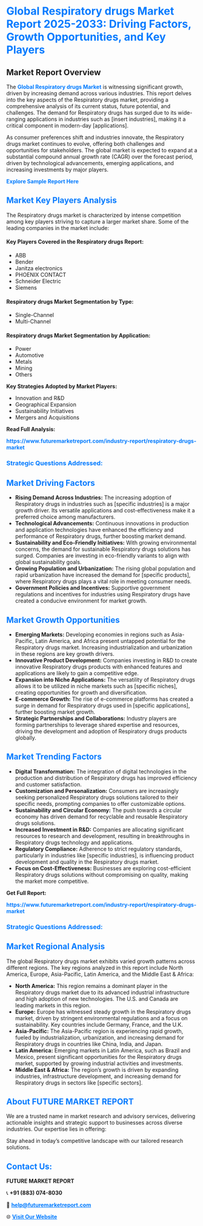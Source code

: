 <h1 style="color: #007BFF;">Global Respiratory drugs Market Report 2025-2033: Driving Factors, Growth Opportunities, and Key Players</h1>

<section id="overview">
<h2>Market Report Overview</h2>
<p>The <a href="https://www.futuremarketreport.com/industry-report/respiratory-drugs-market" style="color: #007BFF; text-decoration: none;"><strong>Global Respiratory drugs Market</strong></a> is witnessing significant growth, driven by increasing demand across various industries. This report delves into the key aspects of the Respiratory drugs market, providing a comprehensive analysis of its current status, future potential, and challenges. The demand for Respiratory drugs has surged due to its wide-ranging applications in industries such as [insert industries], making it a critical component in modern-day [applications].</p>
<p>As consumer preferences shift and industries innovate, the Respiratory drugs market continues to evolve, offering both challenges and opportunities for stakeholders. The global market is expected to expand at a substantial compound annual growth rate (CAGR) over the forecast period, driven by technological advancements, emerging applications, and increasing investments by major players.</p>
</section>

<section id="overview">
<p><a href="https://www.futuremarketreport.com/request-sample/reportId=32203" style="color: #007BFF; text-decoration: none;"><strong>Explore Sample Report Here</strong></a></p>
</section>

<section id="key-players">
<h2 style="color: #007BFF;">Market Key Players Analysis</h2>
<p>The Respiratory drugs market is characterized by intense competition among key players striving to capture a larger market share. Some of the leading companies in the market include:</p>
<h4>Key Players Covered in the Respiratory drugs Report:</h4>
<ul><li>ABB</li><li>Bender</li><li>Janitza electronics</li><li>PHOENIX CONTACT</li><li>Schneider Electric</li><li>Siemens</li></ul>
<h4>Respiratory drugs Market Segmentation by Type:</h4>
<ul><li>Single-Channel</li><li>Multi-Channel</li></ul>

<h4>Respiratory drugs Market Segmentation by Application:</h4>
<ul><li>Power</li><li>Automotive</li><li>Metals</li><li>Mining</li><li>Others</li></ul>
<p><strong>Key Strategies Adopted by Market Players:</strong></p>
<ul>
<li>Innovation and R&D</li>
<li>Geographical Expansion</li>
<li>Sustainability Initiatives</li>
<li>Mergers and Acquisitions</li>
</ul>
</section>

<section>
<p><strong>Read Full Analysis: </strong></p><a href="https://www.futuremarketreport.com/industry-report/respiratory-drugs-market" style="color: #007BFF; text-decoration: none;"><strong>https://www.futuremarketreport.com/industry-report/respiratory-drugs-market</strong></a>
<h3 style="color: #007BFF;">Strategic Questions Addressed:</h3>
</section>

<section id="driving-factors">
<h2 style="color: #007BFF;">Market Driving Factors</h2>
<ul>
<li><strong>Rising Demand Across Industries:</strong> The increasing adoption of Respiratory drugs in industries such as [specific industries] is a major growth driver. Its versatile applications and cost-effectiveness make it a preferred choice among manufacturers.</li>
<li><strong>Technological Advancements:</strong> Continuous innovations in production and application technologies have enhanced the efficiency and performance of Respiratory drugs, further boosting market demand.</li>
<li><strong>Sustainability and Eco-Friendly Initiatives:</strong> With growing environmental concerns, the demand for sustainable Respiratory drugs solutions has surged. Companies are investing in eco-friendly variants to align with global sustainability goals.</li>
<li><strong>Growing Population and Urbanization:</strong> The rising global population and rapid urbanization have increased the demand for [specific products], where Respiratory drugs plays a vital role in meeting consumer needs.</li>
<li><strong>Government Policies and Incentives:</strong> Supportive government regulations and incentives for industries using Respiratory drugs have created a conducive environment for market growth.</li>
</ul>
</section>

<section id="growth-opportunities">
<h2 style="color: #007BFF;">Market Growth Opportunities</h2>
<ul>
<li><strong>Emerging Markets:</strong> Developing economies in regions such as Asia-Pacific, Latin America, and Africa present untapped potential for the Respiratory drugs market. Increasing industrialization and urbanization in these regions are key growth drivers.</li>
<li><strong>Innovative Product Development:</strong> Companies investing in R&D to create innovative Respiratory drugs products with enhanced features and applications are likely to gain a competitive edge.</li>
<li><strong>Expansion into Niche Applications:</strong> The versatility of Respiratory drugs allows it to be utilized in niche markets such as [specific niches], creating opportunities for growth and diversification.</li>
<li><strong>E-commerce Growth:</strong> The rise of e-commerce platforms has created a surge in demand for Respiratory drugs used in [specific applications], further boosting market growth.</li>
<li><strong>Strategic Partnerships and Collaborations:</strong> Industry players are forming partnerships to leverage shared expertise and resources, driving the development and adoption of Respiratory drugs products globally.</li>
</ul>
</section>

<section id="trending-factors">
<h2 style="color: #007BFF;">Market Trending Factors</h2>
<ul>
<li><strong>Digital Transformation:</strong> The integration of digital technologies in the production and distribution of Respiratory drugs has improved efficiency and customer satisfaction.</li>
<li><strong>Customization and Personalization:</strong> Consumers are increasingly seeking personalized Respiratory drugs solutions tailored to their specific needs, prompting companies to offer customizable options.</li>
<li><strong>Sustainability and Circular Economy:</strong> The push towards a circular economy has driven demand for recyclable and reusable Respiratory drugs solutions.</li>
<li><strong>Increased Investment in R&D:</strong> Companies are allocating significant resources to research and development, resulting in breakthroughs in Respiratory drugs technology and applications.</li>
<li><strong>Regulatory Compliance:</strong> Adherence to strict regulatory standards, particularly in industries like [specific industries], is influencing product development and quality in the Respiratory drugs market.</li>
<li><strong>Focus on Cost-Effectiveness:</strong> Businesses are exploring cost-efficient Respiratory drugs solutions without compromising on quality, making the market more competitive.</li>
</ul>
</section>

<section>
<p><strong>Get Full Report: </strong></p><a href="https://www.futuremarketreport.com/industry-report/respiratory-drugs-market" style="color: #007BFF; text-decoration: none;"><strong>https://www.futuremarketreport.com/industry-report/respiratory-drugs-market</strong></a>
<h3 style="color: #007BFF;">Strategic Questions Addressed:</h3>
</section>


<section id="regional-analysis">
<h2 style="color: #007BFF;">Market Regional Analysis</h2>
<p>The global Respiratory drugs market exhibits varied growth patterns across different regions. The key regions analyzed in this report include North America, Europe, Asia-Pacific, Latin America, and the Middle East & Africa:</p>
<ul>
<li><strong>North America:</strong> This region remains a dominant player in the Respiratory drugs market due to its advanced industrial infrastructure and high adoption of new technologies. The U.S. and Canada are leading markets in this region.</li>
<li><strong>Europe:</strong> Europe has witnessed steady growth in the Respiratory drugs market, driven by stringent environmental regulations and a focus on sustainability. Key countries include Germany, France, and the U.K.</li>
<li><strong>Asia-Pacific:</strong> The Asia-Pacific region is experiencing rapid growth, fueled by industrialization, urbanization, and increasing demand for Respiratory drugs in countries like China, India, and Japan.</li>
<li><strong>Latin America:</strong> Emerging markets in Latin America, such as Brazil and Mexico, present significant opportunities for the Respiratory drugs market, supported by growing industrial activities and investments.</li>
<li><strong>Middle East & Africa:</strong> The region’s growth is driven by expanding industries, infrastructure development, and increasing demand for Respiratory drugs in sectors like [specific sectors].</li>
</ul>
</section>

<footer>
<h2 style="color: #007BFF;">About FUTURE MARKET REPORT</h2>
<p>We are a trusted name in market research and advisory services, delivering actionable insights and strategic support to businesses across diverse industries. Our expertise lies in offering:</p>

<p>Stay ahead in today’s competitive landscape with our tailored research solutions.</p>

<h2 style="color: #007BFF;">Contact Us:</h2>
<p><strong>FUTURE MARKET REPORT</strong></p>
<p>📞 <strong>+91 (883) 074-8030</strong></p>
<p>📧 <strong><a href="mailto:help@futuremarketreport.com" style="color: #007BFF;">help@futuremarketreport.com</a></strong></p>
<p>🌐 <strong><a href="https://www.futuremarketreport.com/" style="color: #007BFF;">Visit Our Website</a></strong></p>
</footer>